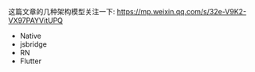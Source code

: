 这篇文章的几种架构模型关注一下: https://mp.weixin.qq.com/s/32e-V9K2-VX97PAYVitUPQ

* Native
* jsbridge
* RN
* Flutter

